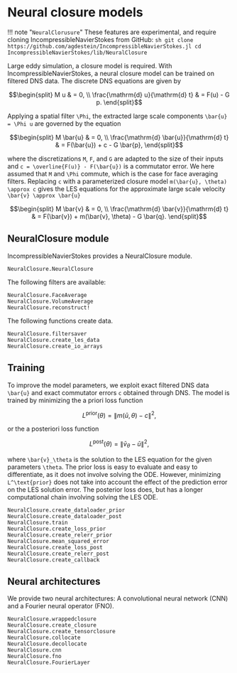 # Neural closure models

!!! note "`NeuralClorusure`"
    These features are experimental, and require cloning
    IncompressibleNavierStokes from GitHub:
    ```sh
    git clone https://github.com/agdestein/IncompressibleNavierStokes.jl
    cd IncompressibleNavierStokes/lib/NeuralClosure
    ```

Large eddy simulation, a closure model is required. With
IncompressibleNavierStokes, a neural closure model can be trained on filtered
DNS data. The discrete DNS equations are given by

```math
\begin{split}
M u & = 0, \\
\frac{\mathrm{d} u}{\mathrm{d} t} & = F(u) - G p.
\end{split}
```

Applying a spatial filter ``\Phi``, the extracted large scale components ``\bar{u} = \Phi u`` are governed by the equation

```math
\begin{split}
M \bar{u} & = 0, \\
\frac{\mathrm{d} \bar{u}}{\mathrm{d} t} & = F(\bar{u}) + c - G \bar{p},
\end{split}
```

where the discretizations ``M``, ``F``, and ``G`` are adapted to the size of
their inputs and ``c = \overline{F(u)} - F(\bar{u})`` is a commutator error. We
here assumed that ``M`` and ``\Phi`` commute, which is the case for face
averaging filters. Replacing ``c`` with a parameterized closure model
``m(\bar{u}, \theta) \approx c`` gives the LES equations for the approximate
large scale velocity ``\bar{v} \approx \bar{u}``

```math
\begin{split}
M \bar{v} & = 0, \\
\frac{\mathrm{d} \bar{v}}{\mathrm{d} t} & = F(\bar{v}) + m(\bar{v}, \theta) - G \bar{q}.
\end{split}
```

## NeuralClosure module

IncompressibleNavierStokes provides a NeuralClosure module.

```@docs
NeuralClosure.NeuralClosure
```

The following filters are available:

```@docs
NeuralClosure.FaceAverage
NeuralClosure.VolumeAverage
NeuralClosure.reconstruct!
```

The following functions create data.

```@docs
NeuralClosure.filtersaver
NeuralClosure.create_les_data
NeuralClosure.create_io_arrays
```

## Training

To improve the model parameters, we exploit exact filtered DNS data ``\bar{u}``
and exact commutator errors ``c`` obtained through DNS. The model is trained by
minimizing the a priori loss function

```math
L^\text{prior}(\theta) = \| m(\bar{u}, \theta) - c \|^2,
```

or the a posteriori loss function

```math
L^\text{post}(\theta) = \| \bar{v}_\theta - \bar{u} \|^2,
```

where ``\bar{v}_\theta`` is the solution to the LES equation for the given
parameters ``\theta``. The prior loss is easy to evaluate and easy to
differentiate, as it does not involve solving the ODE. However, minimizing
``L^\text{prior}`` does not take into account the effect of the prediction
error on the LES solution error. The posterior loss does, but has a longer
computational chain involving solving the LES ODE.

```@docs
NeuralClosure.create_dataloader_prior
NeuralClosure.create_dataloader_post
NeuralClosure.train
NeuralClosure.create_loss_prior
NeuralClosure.create_relerr_prior
NeuralClosure.mean_squared_error
NeuralClosure.create_loss_post
NeuralClosure.create_relerr_post
NeuralClosure.create_callback
```

## Neural architectures

We provide two neural architectures: A convolutional neural network (CNN) and a Fourier neural operator (FNO).

```@docs
NeuralClosure.wrappedclosure
NeuralClosure.create_closure
NeuralClosure.create_tensorclosure
NeuralClosure.collocate
NeuralClosure.decollocate
NeuralClosure.cnn
NeuralClosure.fno
NeuralClosure.FourierLayer
```

